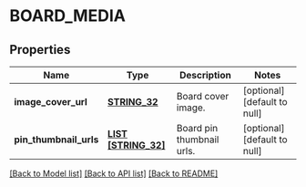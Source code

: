 # BOARD_MEDIA

## Properties
Name | Type | Description | Notes
------------ | ------------- | ------------- | -------------
**image_cover_url** | [**STRING_32**](STRING_32.md) | Board cover image. | [optional] [default to null]
**pin_thumbnail_urls** | [**LIST [STRING_32]**](STRING_32.md) | Board pin thumbnail urls. | [optional] [default to null]

[[Back to Model list]](../README.md#documentation-for-models) [[Back to API list]](../README.md#documentation-for-api-endpoints) [[Back to README]](../README.md)


